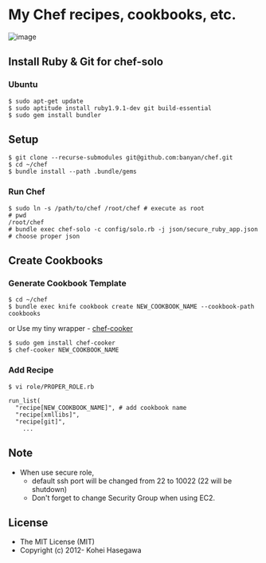 # My Chef recipes, cookbooks, etc.
![image](http://banyan.github.com/images/han_solo.jpg)

## Install Ruby & Git for chef-solo

### Ubuntu
```
$ sudo apt-get update
$ sudo aptitude install ruby1.9.1-dev git build-essential
$ sudo gem install bundler
```

## Setup
```
$ git clone --recurse-submodules git@github.com:banyan/chef.git
$ cd ~/chef
$ bundle install --path .bundle/gems
```

### Run Chef
```
$ sudo ln -s /path/to/chef /root/chef # execute as root
# pwd
/root/chef
# bundle exec chef-solo -c config/solo.rb -j json/secure_ruby_app.json # choose proper json
```

## Create Cookbooks

### Generate Cookbook Template
```
$ cd ~/chef
$ bundle exec knife cookbook create NEW_COOKBOOK_NAME --cookbook-path cookbooks
```

or Use my tiny wrapper - [chef-cooker](https://github.com/banyan/chef-cooker)
```
$ sudo gem install chef-cooker
$ chef-cooker NEW_COOKBOOK_NAME
```

### Add Recipe
```
$ vi role/PROPER_ROLE.rb

run_list(
  "recipe[NEW_COOKBOOK_NAME]", # add cookbook name
  "recipe[xmllibs]",
  "recipe[git]",
    ...
```

## Note

* When use secure role,
  * default ssh port will be changed from 22 to 10022 (22 will be shutdown)
  * Don't forget to change Security Group when using EC2.

## License

* The MIT License (MIT)
* Copyright (c) 2012- Kohei Hasegawa
